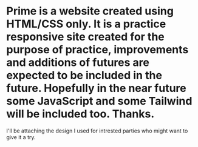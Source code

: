 # Prime is a website created using HTML/CSS only. It is a practice responsive site created for the purpose of practice, improvements and additions of futures are expected to be included in the future. Hopefully in the near future some JavaScript and some Tailwind will be included too. Thanks.
I'll be attaching the design I used for intrested parties who might want to give it a try.
